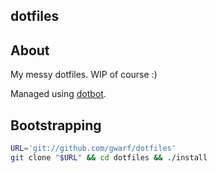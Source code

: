 dotfiles
--------

## About

My messy dotfiles. WIP of course :)

Managed using [dotbot][dotbot].

## Bootstrapping

``` sh
URL='git://github.com/gwarf/dotfiles'
git clone "$URL" && cd dotfiles && ./install
```

[dotbot]: https://github.com/anishathalye/dotbot/
